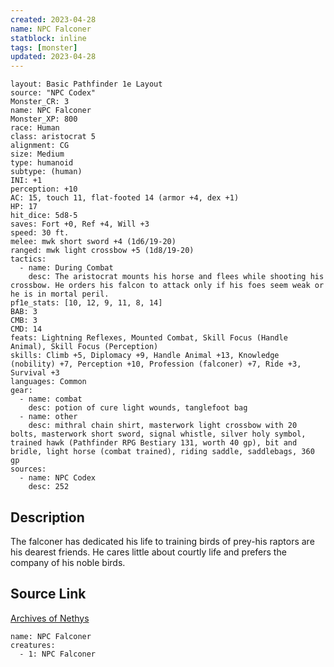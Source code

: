 ```yaml
---
created: 2023-04-28
name: NPC Falconer
statblock: inline
tags: [monster]
updated: 2023-04-28
---
```

```statblock
layout: Basic Pathfinder 1e Layout
source: "NPC Codex"
Monster_CR: 3
name: NPC Falconer
Monster_XP: 800
race: Human
class: aristocrat 5
alignment: CG
size: Medium
type: humanoid
subtype: (human)
INI: +1
perception: +10
AC: 15, touch 11, flat-footed 14 (armor +4, dex +1)
HP: 17
hit_dice: 5d8-5
saves: Fort +0, Ref +4, Will +3
speed: 30 ft.
melee: mwk short sword +4 (1d6/19-20)
ranged: mwk light crossbow +5 (1d8/19-20)
tactics:
  - name: During Combat
    desc: The aristocrat mounts his horse and flees while shooting his crossbow. He orders his falcon to attack only if his foes seem weak or he is in mortal peril.
pf1e_stats: [10, 12, 9, 11, 8, 14]
BAB: 3
CMB: 3
CMD: 14
feats: Lightning Reflexes, Mounted Combat, Skill Focus (Handle Animal), Skill Focus (Perception)
skills: Climb +5, Diplomacy +9, Handle Animal +13, Knowledge (nobility) +7, Perception +10, Profession (falconer) +7, Ride +3, Survival +3
languages: Common
gear:
  - name: combat
    desc: potion of cure light wounds, tanglefoot bag
  - name: other
    desc: mithral chain shirt, masterwork light crossbow with 20 bolts, masterwork short sword, signal whistle, silver holy symbol, trained hawk (Pathfinder RPG Bestiary 131, worth 40 gp), bit and bridle, light horse (combat trained), riding saddle, saddlebags, 360 gp
sources:
  - name: NPC Codex
    desc: 252
```
## Description
The falconer has dedicated his life to training birds of prey-his raptors are his dearest friends. He cares little about courtly life and prefers the company of his noble birds.
## Source Link
[Archives of Nethys](https://aonprd.com/NPCDisplay.aspx?ItemName=Falconer)
```encounter-table
name: NPC Falconer
creatures:
  - 1: NPC Falconer
```
